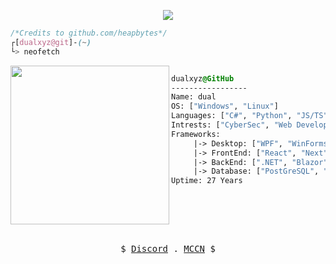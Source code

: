 <p align="center"><img src="https://komarev.com/ghpvc/?username=dualxyz&color=blueviolet"></img></p>

```css
/*Credits to github.com/heapbytes*/
┌[dualxyz@git]-(~)
└> neofetch
```
<div style="display:flex;text-align:left"><img align="left" src="https://wiki.installgentoo.com/images/thumb/f/f9/Arch-linux-logo.png/600px-Arch-linux-logo.png" border="0" style="width:254px;">

  ```css
  dualxyz@GitHub
  -----------------
  Name: dual
  OS: ["Windows", "Linux"]
  Languages: ["C#", "Python", "JS/TS", "Java"]
  Intrests: ["CyberSec", "Web Development", "Anime", "Gaming"]
  Frameworks:
       |-> Desktop: ["WPF", "WinForms"]
       |-> FrontEnd: ["React", "Next", "Vue", "Nuxt", "Angular"]
       |-> BackEnd: [".NET", "Blazor", "Flask", "SpringBoot"]
       |-> Database: ["PostGreSQL", "MSSQL", "MongoDB", "SQLite"]
  Uptime: 27 Years
  ```
</div>

<br />
<p align="center">
  <samp>
   $
    <a href="https://discordapp.com/users/136475105680162816" target="_blank">Discord</a> .
    <a href="https://mccn.dev" target="_blank">MCCN</a>
    $
  </samp>
</p>
